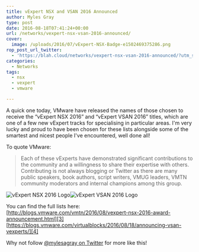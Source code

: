 ```yaml
---
title: vExpert NSX and VSAN 2016 Announced
author: Myles Gray
type: post
date: 2016-08-18T07:41:24+00:00
url: /networks/vexpert-nsx-vsan-2016-announced/
cover:
  image: /uploads/2016/07/vExpert-NSX-Badge-e1502469375286.png
rop_post_url_twitter:
  - 'https://blah.cloud/networks/vexpert-nsx-vsan-2016-announced/?utm_source=ReviveOldPost&utm_medium=social&utm_campaign=ReviveOldPost'
categories:
  - Networks
tags:
  - nsx
  - vexpert
  - vmware

---
```

A quick one today, VMware have released the names of those chosen to receive the &#8220;vExpert NSX 2016&#8221; and &#8220;vExpert VSAN 2016&#8221; titles, which are one of a few new vExpert tracks for specialising in particular areas. I'm very lucky and proud to have been chosen for these lists alongside some of the smartest and nicest people I've encountered, well done all!

To quote VMware:

> Each of these vExperts have demonstrated significant contributions to the community and a willingness to share their expertise with others. Contributing is not always blogging or Twitter as there are many public speakers, book authors, script writers, VMUG leaders, VMTN community moderators and internal champions among this group.

![vExpert NSX 2016 Logo][1]![vExpert VSAN 2016 Logo][2] 

You can find the full lists here:  
[http://blogs.vmware.com/vmtn/2016/08/vexpert-nsx-2016-award-announcement.html][3]  
[https://blogs.vmware.com/virtualblocks/2016/08/18/announcing-vsan-vexperts/][4]

Why not follow [@mylesagray on Twitter][5] for more like this!

 [1]: /uploads/2016/08/vExpert_-768x506-300x198.png
 [2]: /uploads/2016/07/vExpert-NSX-Badge-300x198.png
 [3]: http://blogs.vmware.com/vmtn/2016/08/vexpert-nsx-2016-award-announcement.html?src=vmw_so_vex_mgray_1080
 [4]: https://blogs.vmware.com/virtualblocks/2016/08/18/announcing-vsan-vexperts/?src=vmw_so_vex_mgray_1080
 [5]: https://twitter.com/mylesagray